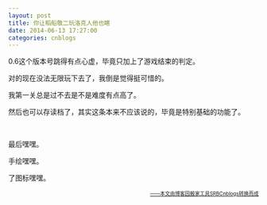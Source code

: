 ```yaml
---
layout: post
title: 你让稻船敬二玩洛克人他也瞎
date: 2014-06-13 17:27:00
categories: cnblogs
---
```


<p>0.6这个版本号跳得有点心虚，毕竟只加上了游戏结束的判定。</p>
<p>对的现在没法无限玩下去了，我倒是觉得挺可惜的。</p>
<p>我第一关总是过不去是不是难度有点高了。</p>
<p>然后也可以存读档了，其实这条本来不应该说的，毕竟是特别基础的功能了。</p>
<p>&nbsp;</p>
<p>最后嘿嘿。</p>
<p>手绘嘿嘿。</p>
<p>了图标嘿嘿。</p>

<div align=right><a href="https://github.com/mlxy"><font size=1>——本文由博客园搬家工具SRBCnblogs转换而成</font></a></div>